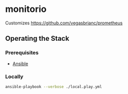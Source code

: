 # monitorio

Customizes https://github.com/vegasbrianc/prometheus


## Operating the Stack

### Prerequisites

* [Ansible](https://docs.ansible.com/ansible/latest/installation_guide/intro_installation.html)

### Locally

```bash
ansible-playbook --verbose ./local.play.yml
```

